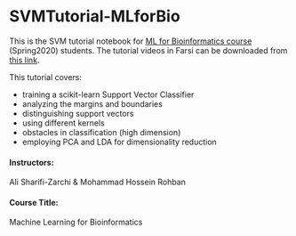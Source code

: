 # SVMTutorial-MLforBio
This is the SVM tutorial notebook for [ML for Bioinformatics course](http://ce.sharif.edu/courses/98-99/2/ce550-1/index.php) (Spring2020) students. The tutorial videos in Farsi can be downloaded from [this link](https://drive.google.com/file/d/1l50zrM6JVgqK6TgwatnUxqp1Eb7kLy9M/view).

This tutorial covers:
* training a scikit-learn Support Vector Classifier
* analyzing the margins and boundaries
* distinguishing support vectors
* using different kernels
* obstacles in classification (high dimension)
* employing PCA and LDA for dimensionality reduction 

#### Instructors:
Ali Sharifi-Zarchi & Mohammad Hossein Rohban
#### Course Title:
Machine Learning for Bioinformatics
